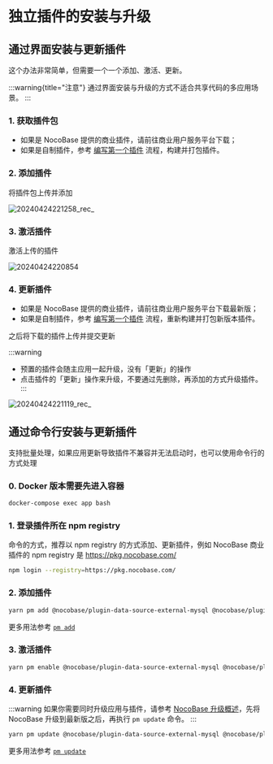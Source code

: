 # 独立插件的安装与升级

## 通过界面安装与更新插件

这个办法非常简单，但需要一个一个添加、激活、更新。

:::warning{title="注意"}
通过界面安装与升级的方式不适合共享代码的多应用场景。
:::

### 1. 获取插件包

- 如果是 NocoBase 提供的商业插件，请前往商业用户服务平台下载；
- 如果是自制插件，参考 [编写第一个插件](/development/your-fisrt-plugin) 流程，构建并打包插件。

### 2. 添加插件

将插件包上传并添加

![20240424221258_rec_](https://nocobase-docs.oss-cn-beijing.aliyuncs.com/20240424221258_rec_.gif)

### 3. 激活插件

激活上传的插件

![20240424220854](https://nocobase-docs.oss-cn-beijing.aliyuncs.com/20240424220854.png)

### 4. 更新插件

- 如果是 NocoBase 提供的商业插件，请前往商业用户服务平台下载最新版；
- 如果是自制插件，参考 [编写第一个插件](/development/your-fisrt-plugin) 流程，重新构建并打包新版本插件。

之后将下载的插件上传并提交更新

:::warning
- 预置的插件会随主应用一起升级，没有「更新」的操作
- 点击插件的「更新」操作来升级，不要通过先删除，再添加的方式升级插件。
:::

![20240424221119_rec_](https://nocobase-docs.oss-cn-beijing.aliyuncs.com/20240424221119_rec_.gif)

## 通过命令行安装与更新插件

支持批量处理，如果应用更新导致插件不兼容并无法启动时，也可以使用命令行的方式处理

### 0. Docker 版本需要先进入容器

```bash
docker-compose exec app bash
```

### 1. 登录插件所在 npm registry

命令的方式，推荐以 npm registry 的方式添加、更新插件，例如 NocoBase 商业插件的 npm registry 是 https://pkg.nocobase.com/

```bash
npm login --registry=https://pkg.nocobase.com/
```

### 2. 添加插件

```bash
yarn pm add @nocobase/plugin-data-source-external-mysql @nocobase/plugin-embed --registry=https://pkg.nocobase.com/
```

更多用法参考 [`pm add`](#)

### 3. 激活插件

```bash
yarn pm enable @nocobase/plugin-data-source-external-mysql @nocobase/plugin-embed
```

### 4. 更新插件

:::warning
如果你需要同时升级应用与插件，请参考 [NocoBase 升级概述](/welcome/getting-started/upgrading)，先将 NocoBase 升级到最新版之后，再执行 `pm update` 命令。
:::

```bash
yarn pm update @nocobase/plugin-data-source-external-mysql @nocobase/plugin-embed --registry=https://pkg.nocobase.com/
```

更多用法参考 [`pm update`](#)
